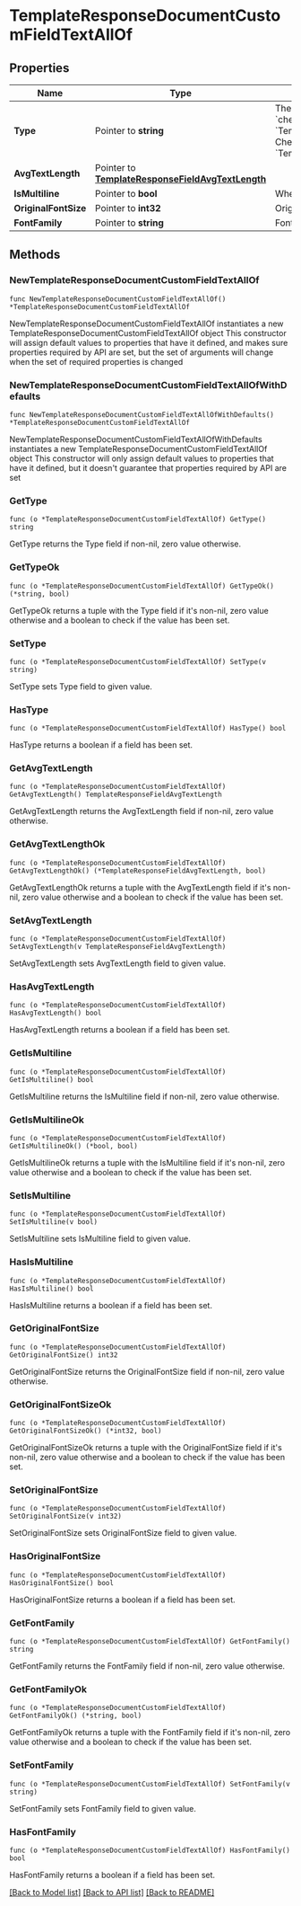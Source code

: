 # TemplateResponseDocumentCustomFieldTextAllOf

## Properties

Name | Type | Description | Notes
------------ | ------------- | ------------- | -------------
**Type** | Pointer to **string** | The type of this Custom Field. Only &#x60;text&#x60; and &#x60;checkbox&#x60; are currently supported.  * Text uses &#x60;TemplateResponseDocumentCustomFieldText&#x60; * Checkbox uses &#x60;TemplateResponseDocumentCustomFieldCheckbox&#x60; | [optional] [default to "text"]
**AvgTextLength** | Pointer to [**TemplateResponseFieldAvgTextLength**](TemplateResponseFieldAvgTextLength.md) |  | [optional] 
**IsMultiline** | Pointer to **bool** | Whether this form field is multiline text. | [optional] 
**OriginalFontSize** | Pointer to **int32** | Original font size used in this form field&#39;s text. | [optional] 
**FontFamily** | Pointer to **string** | Font family used in this form field&#39;s text. | [optional] 

## Methods

### NewTemplateResponseDocumentCustomFieldTextAllOf

`func NewTemplateResponseDocumentCustomFieldTextAllOf() *TemplateResponseDocumentCustomFieldTextAllOf`

NewTemplateResponseDocumentCustomFieldTextAllOf instantiates a new TemplateResponseDocumentCustomFieldTextAllOf object
This constructor will assign default values to properties that have it defined,
and makes sure properties required by API are set, but the set of arguments
will change when the set of required properties is changed

### NewTemplateResponseDocumentCustomFieldTextAllOfWithDefaults

`func NewTemplateResponseDocumentCustomFieldTextAllOfWithDefaults() *TemplateResponseDocumentCustomFieldTextAllOf`

NewTemplateResponseDocumentCustomFieldTextAllOfWithDefaults instantiates a new TemplateResponseDocumentCustomFieldTextAllOf object
This constructor will only assign default values to properties that have it defined,
but it doesn't guarantee that properties required by API are set

### GetType

`func (o *TemplateResponseDocumentCustomFieldTextAllOf) GetType() string`

GetType returns the Type field if non-nil, zero value otherwise.

### GetTypeOk

`func (o *TemplateResponseDocumentCustomFieldTextAllOf) GetTypeOk() (*string, bool)`

GetTypeOk returns a tuple with the Type field if it's non-nil, zero value otherwise
and a boolean to check if the value has been set.

### SetType

`func (o *TemplateResponseDocumentCustomFieldTextAllOf) SetType(v string)`

SetType sets Type field to given value.

### HasType

`func (o *TemplateResponseDocumentCustomFieldTextAllOf) HasType() bool`

HasType returns a boolean if a field has been set.

### GetAvgTextLength

`func (o *TemplateResponseDocumentCustomFieldTextAllOf) GetAvgTextLength() TemplateResponseFieldAvgTextLength`

GetAvgTextLength returns the AvgTextLength field if non-nil, zero value otherwise.

### GetAvgTextLengthOk

`func (o *TemplateResponseDocumentCustomFieldTextAllOf) GetAvgTextLengthOk() (*TemplateResponseFieldAvgTextLength, bool)`

GetAvgTextLengthOk returns a tuple with the AvgTextLength field if it's non-nil, zero value otherwise
and a boolean to check if the value has been set.

### SetAvgTextLength

`func (o *TemplateResponseDocumentCustomFieldTextAllOf) SetAvgTextLength(v TemplateResponseFieldAvgTextLength)`

SetAvgTextLength sets AvgTextLength field to given value.

### HasAvgTextLength

`func (o *TemplateResponseDocumentCustomFieldTextAllOf) HasAvgTextLength() bool`

HasAvgTextLength returns a boolean if a field has been set.

### GetIsMultiline

`func (o *TemplateResponseDocumentCustomFieldTextAllOf) GetIsMultiline() bool`

GetIsMultiline returns the IsMultiline field if non-nil, zero value otherwise.

### GetIsMultilineOk

`func (o *TemplateResponseDocumentCustomFieldTextAllOf) GetIsMultilineOk() (*bool, bool)`

GetIsMultilineOk returns a tuple with the IsMultiline field if it's non-nil, zero value otherwise
and a boolean to check if the value has been set.

### SetIsMultiline

`func (o *TemplateResponseDocumentCustomFieldTextAllOf) SetIsMultiline(v bool)`

SetIsMultiline sets IsMultiline field to given value.

### HasIsMultiline

`func (o *TemplateResponseDocumentCustomFieldTextAllOf) HasIsMultiline() bool`

HasIsMultiline returns a boolean if a field has been set.

### GetOriginalFontSize

`func (o *TemplateResponseDocumentCustomFieldTextAllOf) GetOriginalFontSize() int32`

GetOriginalFontSize returns the OriginalFontSize field if non-nil, zero value otherwise.

### GetOriginalFontSizeOk

`func (o *TemplateResponseDocumentCustomFieldTextAllOf) GetOriginalFontSizeOk() (*int32, bool)`

GetOriginalFontSizeOk returns a tuple with the OriginalFontSize field if it's non-nil, zero value otherwise
and a boolean to check if the value has been set.

### SetOriginalFontSize

`func (o *TemplateResponseDocumentCustomFieldTextAllOf) SetOriginalFontSize(v int32)`

SetOriginalFontSize sets OriginalFontSize field to given value.

### HasOriginalFontSize

`func (o *TemplateResponseDocumentCustomFieldTextAllOf) HasOriginalFontSize() bool`

HasOriginalFontSize returns a boolean if a field has been set.

### GetFontFamily

`func (o *TemplateResponseDocumentCustomFieldTextAllOf) GetFontFamily() string`

GetFontFamily returns the FontFamily field if non-nil, zero value otherwise.

### GetFontFamilyOk

`func (o *TemplateResponseDocumentCustomFieldTextAllOf) GetFontFamilyOk() (*string, bool)`

GetFontFamilyOk returns a tuple with the FontFamily field if it's non-nil, zero value otherwise
and a boolean to check if the value has been set.

### SetFontFamily

`func (o *TemplateResponseDocumentCustomFieldTextAllOf) SetFontFamily(v string)`

SetFontFamily sets FontFamily field to given value.

### HasFontFamily

`func (o *TemplateResponseDocumentCustomFieldTextAllOf) HasFontFamily() bool`

HasFontFamily returns a boolean if a field has been set.


[[Back to Model list]](../README.md#documentation-for-models) [[Back to API list]](../README.md#documentation-for-api-endpoints) [[Back to README]](../README.md)


